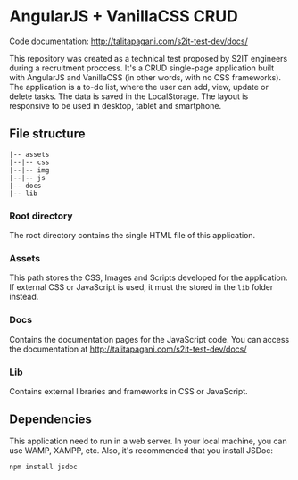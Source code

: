 # AngularJS + VanillaCSS CRUD
Code documentation: http://talitapagani.com/s2it-test-dev/docs/

This repository was created as a technical test proposed by S2IT engineers during a recruitment proccess.
It's a CRUD single-page application built with AngularJS and VanillaCSS (in other words, with no CSS frameworks). The application is a to-do list, where the user can add, view, update or delete tasks. The data is saved in the LocalStorage. The layout is responsive to be used in desktop, tablet and smartphone.

## File structure
```
|-- assets
|--|-- css
|--|-- img
|--|-- js
|-- docs
|-- lib
```

### Root directory
The root directory contains the single HTML file of this application.

### Assets
This path stores the CSS, Images and Scripts developed for the application. If external CSS or JavaScript is used, it must the stored in the `lib` folder instead.

### Docs
Contains the documentation pages for the JavaScript code. You can access the documentation at http://talitapagani.com/s2it-test-dev/docs/

### Lib
Contains external libraries and frameworks in CSS or JavaScript.

## Dependencies
This application need to run in a web server. In your local machine, you can use WAMP, XAMPP, etc. Also, it's recommended that you install JSDoc:
```
npm install jsdoc
```